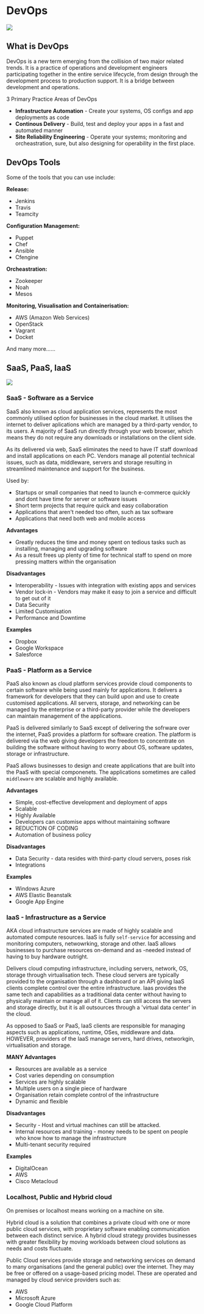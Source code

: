 # DevOps

![](img/devops.png)

## What is DevOps 
DevOps is a new term emerging from the collision of two major related trends. It is a practice of operations and development 
engineers participating together in the entire service lifecycle, from design through the development process to production support.
It is a bridge between development and operations. 

3 Primary Practice Areas of DevOps
- **Infrastructure Automation** - Create your systems, OS configs and app deployments as code
- **Continous Delivery** - Build, test and deploy your apps in a fast and automated manner
- **Site Reliability Engineering** - Operate your systems; monitoring and orcheastration, sure, but also designing for operability
in the first place.

## DevOps Tools
Some of the tools that you can use include: 

**Release:**
- Jenkins
- Travis
- Teamcity

**Configuration Management:**
- Puppet
- Chef
- Ansible
- Cfengine 

**Orcheastration:**
- Zookeeper
- Noah
- Mesos

**Monitoring, Visualisation and Containerisation:**
- AWS (Amazon Web Services)
- OpenStack
- Vagrant
- Docket

And many more......

## SaaS, PaaS, IaaS

![](img/saas.png)

### SaaS - Software as a Service
SaaS also known as cloud application services, represents the most commonly utilised option for businesses in the cloud market.
It utilises the internet to deliver aplications which are managed by a third-party vendor, to its users. A majority of SaaS run
directly through your web browser, which means they do not require any downloads or installations on the client side. 

As its delivered via web, SaaS eliminates the need to have IT staff download and install applications on each PC. Vendors manage all
potential technical issues, such as data, middleware, servers and storage resulting in streamlined maintenance and support for the
business.

Used by:
- Startups or small companies that need to launch e-commerce quickly and dont have time for server or software issues
- Short term projects that require quick and easy collaboration
- Applications that aren't needed too often, such as tax software
- Applications that need both web and mobile access

**Advantages**
- Greatly reduces the time and money spent on tedious tasks such as installing, managing and upgrading software
- As a result frees up plenty of time for technical staff to spend on more pressing matters within the organisation

**Disadvantages**
- Interoperability - Issues with integration with existing apps and services
- Vendor lock-in - Vendors may make it easy to join a service and difficult to get out of it
- Data Security 
- Limited Customisation
- Performance and Downtime

**Examples**
- Dropbox
- Google Workspace
- Salesforce

### PaaS - Platform as a Service 
PaaS also known as cloud platform services provide cloud components to certain software while being used mainly for applications.
It delivers a framework for developers that they can build upon and use to create customised applications. All servers, storage,
and networking can be managed by the enterprise or a third-party provider while the developers can maintain management of the 
applications.

PaaS is delivered similarly to SaaS except of delivering the sofrware over the internet, PaaS provides a platform for software 
creation. The platform is delivered via the web giving developers the freedom to concentrate on building the software
without having to worry about OS, software updates, storage or infrastructure. 

PaaS allows businesses to design and create applications that are built into the PaaS with special componenets. The applications
sometimes are called `middleware` are scalable and highly available.

**Advantages**
- Simple, cost-effective development and deployment of apps
- Scalable
- Highly Available
- Developers can customise apps without maintaining software
- REDUCTION OF CODING 
- Automation of business policy

**Disadvantages**
- Data Security - data resides with third-party cloud servers, poses risk
- Integrations

**Examples**
- Windows Azure
- AWS Elastic Beanstalk
- Google App Engine

### IaaS - Infrastructure as a Service
AKA cloud infrastructure services are made of highly scalable and automated compute resources. IaaS is fully `self-service` for 
accessing and monitoring computers, netwowrking, storage and other. IaaS allows businesses to purchase resources on-demand and as
-needed instead of having to buy hardware outright.

Delivers cloud computing infrastructure, including servers, network, OS, storage through virtualisation tech. These cloud servers
are typically provided to the organisation through a dashboard or an API giving IaaS clients complete control over the entire
infrastructure. Iaas provides the same tech and capabilities as a traditional data center without having to physically maintain
or manage all of it. Clients can still access the servers and storage directly, but it is all outsources through a 'virtual
data center' in the cloud. 

As opposed to SaaS or PaaS, IaaS clients are responsible for managing aspects such as applications, runtime, OSes, middleware
and data. HOWEVER, providers of the IaaS manage servers, hard drives, networkgin, virtualisation and storage. 

**MANY Advantages**
- Resources are available as a service 
- Cost varies depending on consumption
- Services are highly scalable
- Multiple users on a single piece of hardware
- Organisation retain complete control of the infrastructure
- Dynamic and flexible

**Disadvantages**
- Security - Host and virtual machines can still be attacked.
- Internal resources and training - money needs to be spent on people who know how to manage the infrastructure
- Multi-tenant security required 

**Examples**
- DigitalOcean
- AWS
- Cisco Metacloud

### Localhost, Public and Hybrid cloud
On premises or localhost means working on a machine on site.

Hybrid cloud is a solution that combines a private cloud with one or more public cloud services, with proprietary software
enabling communication between each distinct service. A hybrid cloud strategy provides businesses with greater flexibility 
by moving workloads between cloud solutions as needs and costs fluctuate.

Public Cloud services provide storage and networking services on demand to many organisations (and the general public) over the
internet. They may be free or offered on a usage-based pricing model. These are operated and managed by cloud service providers
such as:
- AWS
- Microsoft Azure
- Google Cloud Platform
